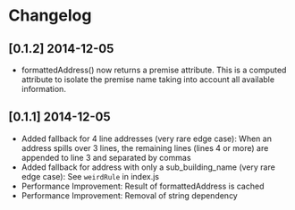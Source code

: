 # Changelog

## [0.1.2] 2014-12-05
- formattedAddress() now returns a premise attribute. This is a computed attribute to isolate the premise name taking into account all available information.

## [0.1.1] 2014-12-05
- Added fallback for 4 line addresses (very rare edge case): When an address spills over 3 lines, the remaining lines (lines 4 or more) are appended to line 3 and separated by commas
- Added fallback for address with only a sub_building_name (very rare edge case): See `weirdRule` in index.js
- Performance Improvement: Result of formattedAddress is cached
- Performance Improvement: Removal of string dependency
